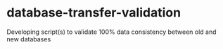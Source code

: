 # database-transfer-validation
Developing script(s) to validate 100% data consistency between old and new databases
